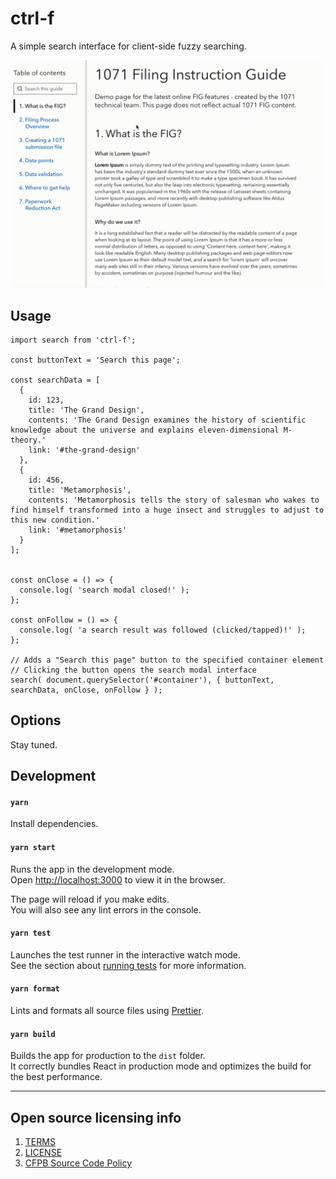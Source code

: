 # ctrl-f

A simple search interface for client-side fuzzy searching.

![ctrl-f screenshot](screenshot.gif)

## Usage

```
import search from 'ctrl-f';

const buttonText = 'Search this page';

const searchData = [
  {
    id: 123,
    title: 'The Grand Design',
    contents: 'The Grand Design examines the history of scientific knowledge about the universe and explains eleven-dimensional M-theory.'
    link: '#the-grand-design'
  },
  {
    id: 456,
    title: 'Metamorphosis',
    contents: 'Metamorphosis tells the story of salesman who wakes to find himself transformed into a huge insect and struggles to adjust to this new condition.'
    link: '#metamorphosis'
  }
];


const onClose = () => {
  console.log( 'search modal closed!' );
};

const onFollow = () => {
  console.log( 'a search result was followed (clicked/tapped)!' );
};

// Adds a "Search this page" button to the specified container element
// Clicking the button opens the search modal interface
search( document.querySelector('#container'), { buttonText, searchData, onClose, onFollow } );
```

## Options

Stay tuned.

## Development

#### `yarn`

Install dependencies.

#### `yarn start`

Runs the app in the development mode.\
Open [http://localhost:3000](http://localhost:3000) to view it in the browser.

The page will reload if you make edits.\
You will also see any lint errors in the console.

#### `yarn test`

Launches the test runner in the interactive watch mode.\
See the section about [running tests](https://facebook.github.io/create-react-app/docs/running-tests) for more information.

#### `yarn format`

Lints and formats all source files using [Prettier](https://prettier.io/).

#### `yarn build`

Builds the app for production to the `dist` folder.\
It correctly bundles React in production mode and optimizes the build for the best performance.

----

## Open source licensing info
1. [TERMS](TERMS.md)
2. [LICENSE](LICENSE)
3. [CFPB Source Code Policy](https://github.com/cfpb/source-code-policy/)
